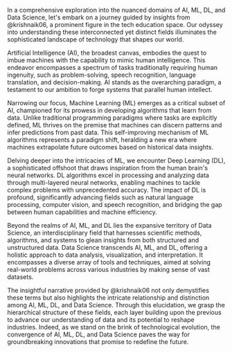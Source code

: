 In a comprehensive exploration into the nuanced domains of AI, ML, DL, and Data Science, let's embark on a journey guided by insights from @krishnaik06, a prominent figure in the tech education space. Our odyssey into understanding these interconnected yet distinct fields illuminates the sophisticated landscape of technology that shapes our world.

Artificial Intelligence (AI), the broadest canvas, embodies the quest to imbue machines with the capability to mimic human intelligence. This endeavor encompasses a spectrum of tasks traditionally requiring human ingenuity, such as problem-solving, speech recognition, language translation, and decision-making. AI stands as the overarching paradigm, a testament to our ambition to forge systems that parallel human intellect.

Narrowing our focus, Machine Learning (ML) emerges as a critical subset of AI, championed for its prowess in developing algorithms that learn from data. Unlike traditional programming paradigms where tasks are explicitly defined, ML thrives on the premise that machines can discern patterns and infer predictions from past data. This self-improving mechanism of ML algorithms represents a paradigm shift, heralding a new era where machines extrapolate future outcomes based on historical data insights.

Delving deeper into the intricacies of ML, we encounter Deep Learning (DL), a sophisticated offshoot that draws inspiration from the human brain's neural networks. DL algorithms excel in processing and analyzing data through multi-layered neural networks, enabling machines to tackle complex problems with unprecedented accuracy. The impact of DL is profound, significantly advancing fields such as natural language processing, computer vision, and speech recognition, and bridging the gap between human capabilities and machine efficiency.

Beyond the realms of AI, ML, and DL lies the expansive territory of Data Science, an interdisciplinary field that harnesses scientific methods, algorithms, and systems to glean insights from both structured and unstructured data. Data Science transcends AI, ML, and DL, offering a holistic approach to data analysis, visualization, and interpretation. It encompasses a diverse array of tools and techniques, aimed at solving real-world problems across various industries by making sense of vast datasets.

The insightful narrative provided by @krishnaik06 not only demystifies these terms but also highlights the intricate relationship and distinction among AI, ML, DL, and Data Science. Through this elucidation, we grasp the hierarchical structure of these fields, each layer building upon the previous to advance our understanding of data and its potential to reshape industries. Indeed, as we stand on the brink of technological evolution, the convergence of AI, ML, DL, and Data Science paves the way for groundbreaking innovations that promise to redefine the future.

